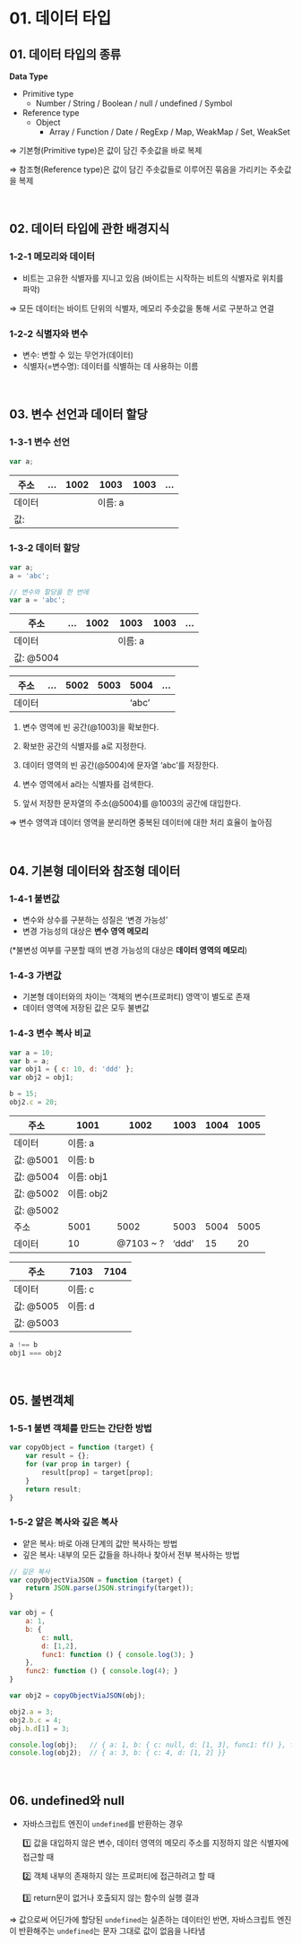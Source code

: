 # 01. 데이터 타입

## 01. 데이터 타입의 종류

**Data Type**

- Primitive type
    - Number / String / Boolean / null / undefined / Symbol
- Reference type
    - Object
        - Array / Function / Date / RegExp / Map, WeakMap / Set, WeakSet

⇒ 기본형(Primitive type)은 값이 담긴 주솟값을 바로 복제

⇒ 참조형(Reference type)은 값이 담긴 주솟값들로 이루어진 묶음을 가리키는 주솟값을 복제

<br />

## 02. 데이터 타입에 관한 배경지식

### 1-2-1 메모리와 데이터

- 비트는 고유한 식별자를 지니고 있음 (바이트는 시작하는 비트의 식별자로 위치를 파악)

⇒ 모든 데이터는 바이트 단위의 식별자, 메모리 주솟값을 통해 서로 구분하고 연결

### 1-2-2 식별자와 변수

- 변수: 변할 수 있는 무언가(데이터)
- 식별자(=변수명): 데이터를 식별하는 데 사용하는 이름

<br />

## 03. 변수 선언과 데이터 할당

### 1-3-1 변수 선언

```jsx
var a;
```

| 주소 | … | 1002 | 1003 | 1003 | … |
| --- | --- | --- | --- | --- | --- |
| 데이터 |  |  | 이름: a
값: |  |  |

### 1-3-2 데이터 할당

```jsx
var a;
a = 'abc';

// 변수와 할당을 한 번에
var a = 'abc';
```

| 주소 | … | 1002 | 1003 | 1003 | … |
| --- | --- | --- | --- | --- | --- |
| 데이터 |  |  | 이름: a
값: @5004 |  |  |

| 주소 | … | 5002 | 5003 | 5004 | … |
| --- | --- | --- | --- | --- | --- |
| 데이터 |  |  |  | ‘abc’ |  |

1) 변수 영역에 빈 공간(@1003)을 확보한다.

2) 확보한 공간의 식별자를 a로 지정한다.

3) 데이터 영역의 빈 공간(@5004)에 문자열 ‘abc’를 저장한다.

4) 변수 영역에서 a라는 식별자를 검색한다.

5) 앞서 저장한 문자열의 주소(@5004)를 @1003의 공간에 대입한다.

⇒ 변수 영역과 데이터 영역을 분리하면 중복된 데이터에 대한 처리 효율이 높아짐

<br />

## 04. 기본형 데이터와 참조형 데이터

### 1-4-1 불변값

- 변수와 상수를 구분하는 성질은 ‘변경 가능성’
- 변경 가능성의 대상은 **변수 영역 메모리**

(*불변성 여부를 구분할 때의 변경 가능성의 대상은 **데이터 영역의 메모리**)

### 1-4-3 가변값

- 기본형 데이터와의 차이는 ‘객체의 변수(프로퍼티) 영역’이 별도로 존재
- 데이터 영역에 저장된 값은 모두 불변값

### 1-4-3 변수 복사 비교

```jsx
var a = 10;
var b = a;
var obj1 = { c: 10, d: 'ddd' };
var obj2 = obj1;

b = 15;
obj2.c = 20;
```

| 주소 | 1001 | 1002 | 1003 | 1004 | 1005 |
| --- | --- | --- | --- | --- | --- |
| 데이터 | 이름: a
값: @5001 | 이름: b
값: @5004 | 이름: obj1
값: @5002 | 이름: obj2
값: @5002 |  |
| 주소 | 5001 | 5002 | 5003 | 5004 | 5005 |
| 데이터 | 10 | @7103 ~ ? | ‘ddd’ | 15 | 20 |

| 주소 | 7103 | 7104 |
| --- | --- | --- |
| 데이터 | 이름: c
값: @5005 | 이름: d
값: @5003 |

```jsx
a !== b
obj1 === obj2
```
<br />

## 05. 불변객체

### 1-5-1 불변 객체를 만드는 간단한 방법

```jsx
var copyObject = function (target) {
	var result = {};
	for (var prop in targer) {
		result[prop] = target[prop];
	}
	return result;
}
```

### 1-5-2 얕은 복사와 깊은 복사

- 얕은 복사: 바로 아래 단계의 값만 복사하는 방법
- 깊은 복사: 내부의 모든 값들을 하나하나 찾아서 전부 복사하는 방법

```jsx
// 깊은 복사
var copyObjectViaJSON = function (target) {
	return JSON.parse(JSON.stringify(target));
}

var obj = {
	a: 1,
	b: {
		c: null,
		d: [1,2],
		func1: function () { console.log(3); }
	},
	func2: function () { console.log(4); } 
}

var obj2 = copyObjectViaJSON(obj);

obj2.a = 3;
obj2.b.c = 4;
obj.b.d[1] = 3;

console.log(obj);   // { a: 1, b: { c: null, d: [1, 3], func1: f() }, func2: f() }
console.log(obj2);  // { a: 3, b: { c: 4, d: [1, 2] }}
```

<br />

## 06. undefined와 null

- 자바스크립트 엔진이 `undefined`를 반환하는 경우
    
    1️⃣ 값을 대입하지 않은 변수, 데이터 영역의 메모리 주소를 지정하지 않은 식별자에 접근할 때
    
    2️⃣ 객체 내부의 존재하지 않는 프로퍼티에 접근하려고 할 때
    
    3️⃣ return문이 없거나 호출되지 않는 함수의 실행 결과
    

⇒ 값으로써 어딘가에 할당된 `undefined`는 실존하는 데이터인 반면, 자바스크립트 엔진이 반환해주는 `undefined`는 문자 그대로 값이 없음을 나타냄
